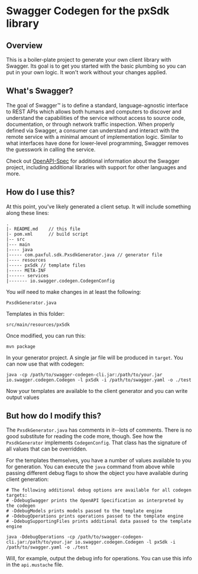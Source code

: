 # Swagger Codegen for the pxSdk library

## Overview
This is a boiler-plate project to generate your own client library with Swagger.  Its goal is
to get you started with the basic plumbing so you can put in your own logic.  It won't work without
your changes applied.

## What's Swagger?
The goal of Swagger™ is to define a standard, language-agnostic interface to REST APIs which allows both humans and computers to discover and understand the capabilities of the service without access to source code, documentation, or through network traffic inspection. When properly defined via Swagger, a consumer can understand and interact with the remote service with a minimal amount of implementation logic. Similar to what interfaces have done for lower-level programming, Swagger removes the guesswork in calling the service.


Check out [OpenAPI-Spec](https://github.com/OAI/OpenAPI-Specification) for additional information about the Swagger project, including additional libraries with support for other languages and more. 

## How do I use this?
At this point, you've likely generated a client setup.  It will include something along these lines:

```
.
|- README.md    // this file
|- pom.xml      // build script
|-- src
|--- main
|---- java
|----- com.paxful.sdk.PxsdkGenerator.java // generator file
|---- resources
|----- pxSdk // template files
|----- META-INF
|------ services
|------- io.swagger.codegen.CodegenConfig
```

You _will_ need to make changes in at least the following:

`PxsdkGenerator.java`

Templates in this folder:

`src/main/resources/pxSdk`

Once modified, you can run this:

```
mvn package
```

In your generator project.  A single jar file will be produced in `target`.  You can now use that with codegen:

```
java -cp /path/to/swagger-codegen-cli.jar:/path/to/your.jar io.swagger.codegen.Codegen -l pxSdk -i /path/to/swagger.yaml -o ./test
```

Now your templates are available to the client generator and you can write output values

## But how do I modify this?
The `PxsdkGenerator.java` has comments in it--lots of comments.  There is no good substitute
for reading the code more, though.  See how the `PxsdkGenerator` implements `CodegenConfig`.
That class has the signature of all values that can be overridden.

For the templates themselves, you have a number of values available to you for generation.
You can execute the `java` command from above while passing different debug flags to show
the object you have available during client generation:

```
# The following additional debug options are available for all codegen targets:
# -DdebugSwagger prints the OpenAPI Specification as interpreted by the codegen
# -DdebugModels prints models passed to the template engine
# -DdebugOperations prints operations passed to the template engine
# -DdebugSupportingFiles prints additional data passed to the template engine

java -DdebugOperations -cp /path/to/swagger-codegen-cli.jar:/path/to/your.jar io.swagger.codegen.Codegen -l pxSdk -i /path/to/swagger.yaml -o ./test
```

Will, for example, output the debug info for operations.  You can use this info
in the `api.mustache` file.